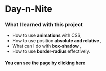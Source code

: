 # Day-n-Nite

### What I learned with this project

* How to use <strong> animations </strong> with CSS,
* How to use position <strong> absolute and relative </strong>,
* What can I do with <strong> box-shadow </strong>,
* How to use <strong> border-radius </strong> effectively.

#### You can see the page by clicking [here](https://emreozturanli.github.io/Day-n-Nite/)
